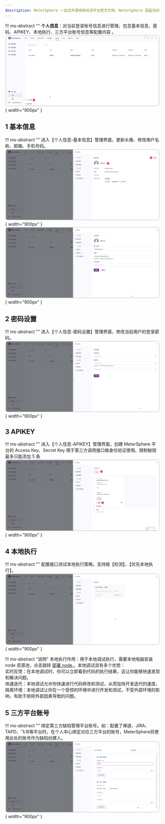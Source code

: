 ```yaml
---
description: MeterSphere 一站式开源持续测试平台官方文档。MeterSphere 涵盖测试管理、接口测试、UI 测试和性能测试等功能，全面兼容 JMeter、Selenium 等主流开源标准，有效助力开发和测试团队充分利用云弹性进行高度可 扩展的自动化测试，加速高质量的软件交付。
---
```



!!! ms-abstract ""
     **个人信息**：对当前登录账号信息进行管理，包含基本信息、密码、APIKEY、本地执行、三方平台账号信息等配置内容 。
![个人中心](../../img/personal_center/个人中心入口.png){ width="900px" }


## 1 基本信息
!!! ms-abstract ""
    进入【个人信息-基本信息】管理界面，更新头像、修改用户名称、邮箱、手机号码。
![个人中心](../../img/personal_center/基础信息操作.png){ width="900px" }
![个人中心](../../img/personal_center/个人中心修改用户信息.png){ width="900px" }

## 2 密码设置
!!! ms-abstract ""
    进入【个人信息-密码设置】管理界面，修改当前用户的登录密码。
![个人中心](../../img/personal_center/个人中心修改密码.png){ width="900px" }

## 3 APIKEY
!!! ms-abstract ""
    进入【个人信息-APIKEY】管理界面，创建 MeterSphere 平台的 Access Key、Secret Key 用于第三方调用接口做身份验证使用。限制秘钥最多只能添加 5 条
![个人中心](../../img/personal_center/apikey.png){ width="900px" }


## 4 本地执行
!!! ms-abstract ""
    配置接口测试本地执行策略，支持做【检测】、【优先本地执行】。
![个人中心](../../img/personal_center/个人中心本地执行.png){ width="900px" }

!!! ms-abstract "说明"
    本地执行作用：用于本地调试执行，需要本地电脑安装 node 资源池，点击跳转
     [部署 node ](/docs/installation/build_node_controller)。本地调试具有多个优势：</br>
    实时反馈：在本地调试时，你可以立即看到代码的执行结果，这让你能够快速发现和解决问题。</br>
    快速迭代：本地调试允许你快速进行代码修改和测试，从而加快开发迭代的速度。</br>
    隔离环境：本地调试让你在一个受控的环境中进行开发和测试，不受外部环境的影响，有助于排除外部因素导致的问题。</br>



## 5  三方平台账号
!!! ms-abstract ""
    绑定第三方缺陷管理平台账号。如：配置了禅道、JIRA、TAPD、飞书等平台时，在个人中心绑定对应三方平台的账号，MeterSphere将使用此处的账号作为缺陷创建人。
![个人中心](../../img/personal_center/禅道个人账号.png){ width="900px" }